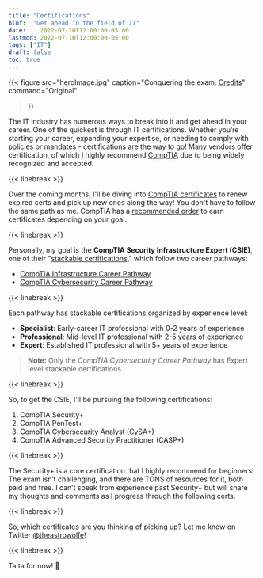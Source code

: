 ```yaml
---
title: "Certifications"
bluf:  "Get ahead in the field of IT"
date:    2022-07-10T12:00:00-05:00
lastmod: 2022-07-10T12:00:00-05:00
tags: ["IT"]
draft: false
toc: true
---
```


{{< figure
src="heroImage.jpg"
caption="Conquering the exam. [Credits](https://unsplash.com/photos/qDgTQOYk6B8)"
command="Original"
>}}

The IT industry has numerous ways to break into it and get ahead in your
career. One of the quickest is through IT certifications. Whether you’re
starting your career, expanding your expertise, or needing to comply with
policies or mandates - certifications are the way to go! Many vendors offer
certification, of which I highly recommend [CompTIA][comptia] due to being 
widely recognized and accepted.

{{< linebreak >}}

Over the coming months, I'll be diving into [CompTIA certificates][certs] to
renew expired certs and pick up new ones along the way! You don't have to
follow the same path as me. CompTIA has a [recommended order][cert-paths] to
earn certificates depending on your goal.

{{< linebreak >}}

Personally, my goal is the **CompTIA Security Infrastructure Expert (CSIE)**,
one of their "[stackable certifications][stack-certs]," which follow two career
pathways:

* [CompTIA Infrastructure Career Pathway][infra-path]
* [CompTIA Cybersecurity Career Pathway][cyber-path]

{{< linebreak >}}

Each pathway has stackable certifications organized by experience level:

* **Specialist**: Early-career IT professional with 0-2 years of experience
* **Professional**: Mid-level IT professional with 2-5 years of experience
* **Expert**: Established IT professional with 5+ years of experience

> **Note:** Only the *CompTIA Cybersecurity Career Pathway* has Expert level
stackable certifications.

{{< linebreak >}}

So, to get the CSIE, I'll be pursuing the following certifications:

1. CompTIA Security+
2. CompTIA PenTest+
3. CompTIA Cybersecurity Analyst (CySA+)
4. CompTIA Advanced Security Practitioner (CASP+)

{{< linebreak >}}

The Security+ is a core certification that I highly recommend for beginners! The
exam isn’t challenging, and there are TONS of resources for it, both paid and
free. I can’t speak from experience past Security+ but will share my thoughts
and comments as I progress through the following certs.

{{< linebreak >}}

So, which certificates are you thinking of picking up? Let me know on Twitter
[@theastrowolfe][twitter]!

{{< linebreak >}}

Ta ta for now! 👋

[comptia]: https://www.comptia.org
[certs]: https://www.comptia.org/certifications
[cert-paths]: https://www.comptia.org/certifications/which-certification
[stack-certs]: https://www.comptia.org/certifications/which-certification/stackable-certifications
[infra-path]: https://www.comptia.org/certifications/which-certification/stackable-certifications#infrastructure
[cyber-path]: https://www.comptia.org/certifications/which-certification/stackable-certifications#cybersecurity
[twitter]: https://www.twitter.com/theastrowolfe
